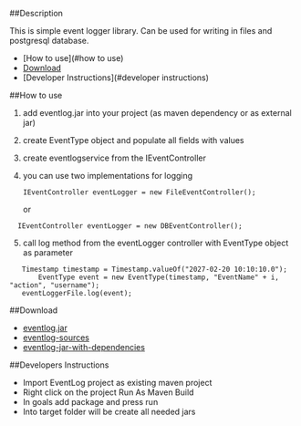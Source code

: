 
##Description

This is simple event logger library. Can be used for writing in files and postgresql database.


* [How to use](#how to use)
* [Download](#download)
* [Developer Instructions](#developer instructions)


##How to use
 1. add eventlog.jar into your project (as maven dependency or as external jar)
 2. create EventType object and populate all fields with values
 3. create eventlogservice from the IEventController
 4. you can use two implementations for logging
 
    ``` 
    IEventController eventLogger = new FileEventController(); 
    ```
    
	 or
   
   ```
 	 IEventController eventLogger = new DBEventController();
   ```
 5. call log method from the eventLogger controller with EventType object as parameter 
 
 ```
 	Timestamp timestamp = Timestamp.valueOf("2027-02-20 10:10:10.0");
     	EventType event = new EventType(timestamp, "EventName" + i, "action", "username");
	eventLoggerFile.log(event);
   ```
   




##Download
* [eventlog.jar](https://github.com/ZJovevski/Event-log/blob/master/jars/eventlog.jar)
* [eventlog-sources](https://github.com/ZJovevski/Event-log/blob/master/jars/eventlog-sources.jar)
* [eventlog-jar-with-dependencies](https://github.com/ZJovevski/Event-log/blob/master/jars/eventlog-jar-with-dependencies.jar)








##Developers Instructions

 * Import EventLog project as existing maven project
 * Right click on the project Run As Maven Build 
 * In goals add package and press run
 * Into target folder will be create all needed jars




